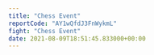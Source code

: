 ```yaml
---
title: "Chess Event"
reportCode: "AY1wQfdJ3FnWykmL"
fight: "Chess Event"
date: 2021-08-09T18:51:45.833000+00:00
---
```

